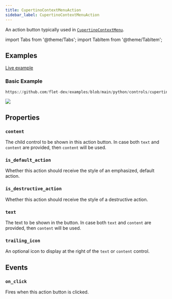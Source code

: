 ```yaml
---
title: CupertinoContextMenuAction
sidebar_label: CupertinoContextMenuAction
---
```


An action button typically used in [`CupertinoContextMenu`](/docs/controls/cupertinocontextmenu).

import Tabs from '@theme/Tabs';
import TabItem from '@theme/TabItem';

## Examples

[Live example](https://flet-controls-gallery.fly.dev/dialogs/cupertinocontextmenu)

### Basic Example


```python reference
https://github.com/flet-dev/examples/blob/main/python/controls/cupertino/cupertino-dialogs-alerts-panels/cupertino-context-menu-example.py
```


<img src="/img/docs/controls/cupertino-context-menu/basic-cupertino-context-menu.gif" className="screenshot-40"/>

## Properties

### `content`

The child control to be shown in this action button. In case both `text` and `content` are provided, then `content` will be used.

### `is_default_action`

Whether this action should receive the style of an emphasized, default action.

### `is_destructive_action`

Whether this action should receive the style of a destructive action.

### `text`

The text to be shown in the button. In case both `text` and `content` are provided, then `content` will be used.

### `trailing_icon`

An optional icon to display at the right of the `text` or `content` control. 

## Events

### `on_click`

Fires when this action button is clicked.
